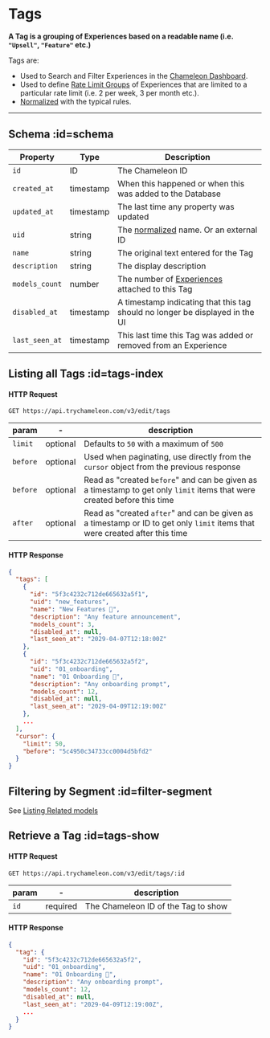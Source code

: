 # Tags

**A Tag is a grouping of Experiences based on a readable name (i.e. `"Upsell"`, `"Feature"` etc.)**

Tags are:

- Used to Search and Filter Experiences in the [Chameleon Dashboard](https://app.trychameleon.com).
- Used to define [Rate Limit Groups](apis/limit-groups.md) of Experiences that are limited to a particular rate limit (i.e. 2 per week, 3 per month etc.).
- [Normalized](concepts/normalization.md?id=tags) with the typical rules.

------


## Schema :id=schema

| Property | Type | Description |
| --- | --- | --- |
| `id` | ID | The Chameleon ID |
| `created_at` | timestamp | When this happened or when this was added to the Database |
| `updated_at` | timestamp | The last time any property was updated |
| `uid` | string | The [normalized](concepts/normalization.md?id=tags) name. Or an external ID |
| `name` | string | The original text entered for the Tag |
| `description` | string | The display description |
| `models_count` | number | The number of [Experiences](apis/overview.md) attached to this Tag |
| `disabled_at` | timestamp | A timestamp indicating that this tag should no longer be displayed in the UI |
| `last_seen_at` | timestamp | This last time this Tag was added or removed from an Experience |



## Listing all Tags :id=tags-index

#### HTTP Request

```
GET https://api.trychameleon.com/v3/edit/tags
```

| param  | -        | description                                                  |
| ------ | -------- | ------------------------------------------------------------ |
| `limit`  | optional | Defaults to `50` with a maximum of `500`                     |
| `before` | optional | Used when paginating, use directly from the `cursor` object from the previous response |
| `before` | optional | Read as "created `before`" and can be given as a timestamp to get only `limit` items that were created before this time |
| `after`  | optional | Read as "created `after`" and can be given as a timestamp or ID to get only `limit` items that were created after this time |

#### HTTP Response

```json
{
  "tags": [
    {
      "id": "5f3c4232c712de665632a5f1",
      "uid": "new_features",
      "name": "New Features 🎉",
      "description": "Any feature announcement",
      "models_count": 3,
      "disabled_at": null,
      "last_seen_at": "2029-04-07T12:18:00Z"
    },
    {
      "id": "5f3c4232c712de665632a5f2",
      "uid": "01_onboarding",
      "name": "01 Onboarding 🚧",
      "description": "Any onboarding prompt",
      "models_count": 12,
      "disabled_at": null,
      "last_seen_at": "2029-04-09T12:19:00Z"
    },
    ...
  ],
  "cursor": {
    "limit": 50,
    "before": "5c4950c34733cc0004d5bfd2"
  }
}
```

## Filtering by Segment :id=filter-segment

See [Listing Related models](apis/segments.md?id=segment-experiences-index)


## Retrieve a Tag :id=tags-show

#### HTTP Request

```
GET https://api.trychameleon.com/v3/edit/tags/:id
```

| param | -        | description                           |
| ----- | -------- | ------------------------------------- |
| `id`    | required | The Chameleon ID of the Tag to show |

#### HTTP Response

```json
{
  "tag": {
    "id": "5f3c4232c712de665632a5f2",
    "uid": "01_onboarding",
    "name": "01 Onboarding 🚧",
    "description": "Any onboarding prompt",
    "models_count": 12,
    "disabled_at": null,
    "last_seen_at": "2029-04-09T12:19:00Z",
    ...
  }
}
```
